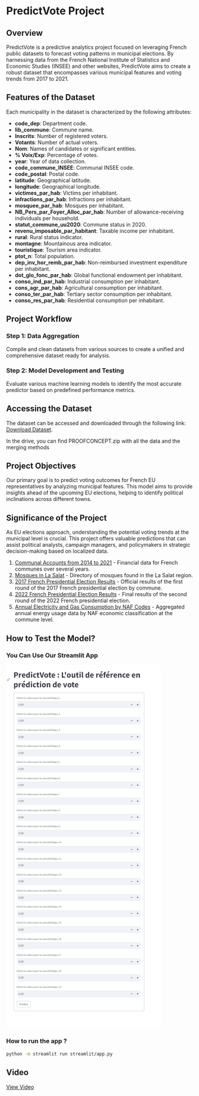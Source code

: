 # PredictVote Project

## Overview

PredictVote is a predictive analytics project focused on leveraging French public datasets to forecast voting patterns in municipal elections. By harnessing data from the French National Institute of Statistics and Economic Studies (INSEE) and other websites, PredictVote aims to create a robust dataset that encompasses various municipal features and voting trends from 2017 to 2021.

## Features of the Dataset

Each municipality in the dataset is characterized by the following attributes:

- **code_dep**: Department code.
- **lib_commune**: Commune name.
- **Inscrits**: Number of registered voters.
- **Votants**: Number of actual voters.
- **Nom**: Names of candidates or significant entities.
- **% Voix/Exp**: Percentage of votes.
- **year**: Year of data collection.
- **code_commune_INSEE**: Communal INSEE code.
- **code_postal**: Postal code.
- **latitude**: Geographical latitude.
- **longitude**: Geographical longitude.
- **victimes_par_hab**: Victims per inhabitant.
- **infractions_par_hab**: Infractions per inhabitant.
- **mosquee_par_hab**: Mosques per inhabitant.
- **NB_Pers_par_Foyer_Alloc_par_hab**: Number of allowance-receiving individuals per household.
- **statut_commune_uu2020**: Commune status in 2020.
- **revenu_imposable_par_habitant**: Taxable income per inhabitant.
- **rural**: Rural status indicator.
- **montagne**: Mountainous area indicator.
- **touristique**: Tourism area indicator.
- **ptot_n**: Total population.
- **dep_inv_hor_remb_par_hab**: Non-reimbursed investment expenditure per inhabitant.
- **dot_glo_fonc_par_hab**: Global functional endowment per inhabitant.
- **conso_ind_par_hab**: Industrial consumption per inhabitant.
- **cons_agr_par_hab**: Agricultural consumption per inhabitant.
- **conso_ter_par_hab**: Tertiary sector consumption per inhabitant.
- **conso_res_par_hab**: Residential consumption per inhabitant.

## Project Workflow

### Step 1: Data Aggregation
Compile and clean datasets from various sources to create a unified and comprehensive dataset ready for analysis.

### Step 2: Model Development and Testing
Evaluate various machine learning models to identify the most accurate predictor based on predefined performance metrics.

## Accessing the Dataset

The dataset can be accessed and downloaded through the following link:
[Download Dataset](https://drive.google.com/drive/folders/1bSHFMVzuUL2KWNdyiowYFEcjuPng7V04?usp=sharing).

In the drive, you can find PROOFCONCEPT.zip with all the data and the merging methods

## Project Objectives

Our primary goal is to predict voting outcomes for French EU representatives by analyzing municipal features. This model aims to provide insights ahead of the upcoming EU elections, helping to identify political inclinations across different towns.

## Significance of the Project

As EU elections approach, understanding the potential voting trends at the municipal level is crucial. This project offers valuable predictions that can assist political analysts, campaign managers, and policymakers in strategic decision-making based on localized data.

1. [Communal Accounts from 2014 to 2021](https://www.data.gouv.fr/fr/datasets/comptes-des-communes-2014-2021/) - Financial data for French communes over several years.
2. [Mosques in La Salat](https://www.la-salat.com/mosquees) - Directory of mosques found in the La Salat region.
3. [2017 French Presidential Election Results](https://www.data.gouv.fr/fr/datasets/election-presidentielle-des-23-avril-et-7-mai-2017-resultats-definitifs-du-1er-tour-par-communes/) - Official results of the first round of the 2017 French presidential election by commune.
4. [2022 French Presidential Election Results](https://www.data.gouv.fr/fr/datasets/election-presidentielle-des-10-et-24-avril-2022-resultats-definitifs-du-2nd-tour/) - Final results of the second round of the 2022 French presidential election.
5. [Annual Electricity and Gas Consumption by NAF Codes](https://opendata.agenceore.fr/explore/dataset/conso-elec-gaz-annuelle-par-naf-agregee-commune/information/) - Aggregated annual energy usage data by NAF economic classification at the commune level.

## How to Test the Model?
### You Can Use Our Streamlit App
![example](model/app_capture.png)

### How to run the app ? 
```bash
python -m streamlit run streamlit/app.py
```
## Video
[View Video](https://www.loom.com/embed/994fb34afffd409c8c62a98c31ec3bf1?sid=9bd7c51a-92d8-4e16-8a05-c26e11652180)

